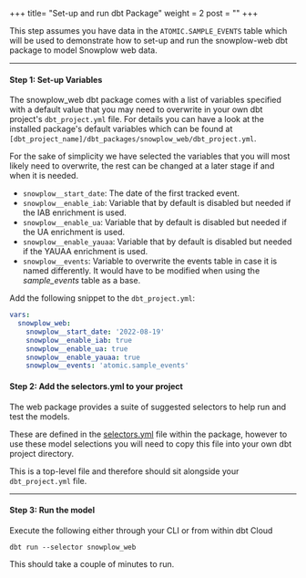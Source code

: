 +++
title= "Set-up and run dbt Package"
weight = 2
post = ""
+++

This step assumes you have data in the `ATOMIC.SAMPLE_EVENTS` table which will be used to demonstrate how to set-up and run the snowplow-web dbt package to model Snowplow web data.

***

#### **Step 1:** Set-up Variables

The snowplow_web dbt package comes with a list of variables specified with a default value that you may need to overwrite in your own dbt project's `dbt_project.yml` file. For details you can have a look at the installed package's default variables which can be found at `[dbt_project_name]/dbt_packages/snowplow_web/dbt_project.yml`.

For the sake of simplicity we have selected the variables that you will most likely need to overwrite, the rest can be changed at a later stage if and when it is needed.

- `snowplow__start_date`: The date of the first tracked event.
- `snowplow__enable_iab`: Variable that by default is disabled but needed if the IAB enrichment is used.
- `snowplow__enable_ua`: Variable that by default is disabled but needed if the UA enrichment is used.
- `snowplow__enable_yauaa`: Variable that by default is disabled but needed if the YAUAA enrichment is used.
- `snowplow__events`: Variable to overwrite the events table in case it is named differently. It would have to be modified when using the *sample_events* table as a base.

Add the following snippet to the `dbt_project.yml`:

```yml
vars:
  snowplow_web:
    snowplow__start_date: '2022-08-19'
    snowplow__enable_iab: true
    snowplow__enable_ua: true
    snowplow__enable_yauaa: true
    snowplow__events: 'atomic.sample_events'
```
#### **Step 2:** Add the selectors.yml to your project

The web package provides a suite of suggested selectors to help run and test the models.

These are defined in the [selectors.yml](https://github.com/snowplow/dbt-snowplow-web/blob/main/selectors.yml) file within the package, however to use these model selections you will need to copy this file into your own dbt project directory.

This is a top-level file and therefore should sit alongside your `dbt_project.yml` file.

***
#### **Step 3:** Run the model

Execute the following either through your CLI or from within dbt Cloud

```
dbt run --selector snowplow_web
```

This should take a couple of minutes to run.
